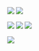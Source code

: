 <!--![](https://obianom.com/introducemyself2.svg)-->
[![](https://coursewhiz.org/mainsite/img/R2_logo2.png)](https://coursewhiz.org)
[![](https://cdn.shinyappstore.com/img/rockybilly.regular_sas.webp)](https://github.com/shinyappstore)

[![](https://scholar.rpkg.net/assets/S1p.png)](https://scholar.rpkg.net/aut/Obinna+Obianom)
[![](https://img.icons8.com/cotton/64/x.png)](https://www.twitter.com/@R2Rpkg)
[![](https://rpkg.net/assets/comprehensive_rpkg.png)](https://rpkg.net) 

[![](https://img.icons8.com/cotton/64/youtube.png)](https://www.youtube.com/@R2Rpkg/videos)

<!--https://rpkg.net/assets/comprehensive_rpkg.png-->
